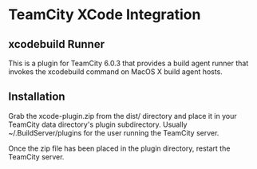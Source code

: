 TeamCity XCode Integration
==========================

xcodebuild Runner
-----------------
This is a plugin for TeamCity 6.0.3 that provides a build agent runner that
invokes the xcodebuild command on MacOS X build agent hosts.

Installation
------------
Grab the xcode-plugin.zip from the dist/ directory and place it in your
TeamCity data directory's plugin subdirectory.  Usually ~/.BuildServer/plugins 
for the user running the TeamCity server.

Once the zip file has been placed in the plugin directory, restart the TeamCity
server.
